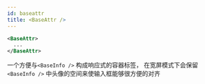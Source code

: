 ```yaml
---
id: baseattr
title: <BaseAttr />
---
```


```xml
<BaseAttr>
  ...
</BaseAttr>
```

一个方便与`<BaseInfo />` 构成响应式的容器标签， 在宽屏模式下会保留 `<BaseInfo />` 中头像的空间来使输入框能够很方便的对齐
